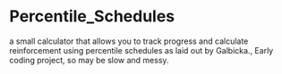 # Percentile_Schedules
a small calculator that allows you to track progress and calculate reinforcement using percentile schedules as laid out by Galbicka., Early coding project, so may be slow and messy.
